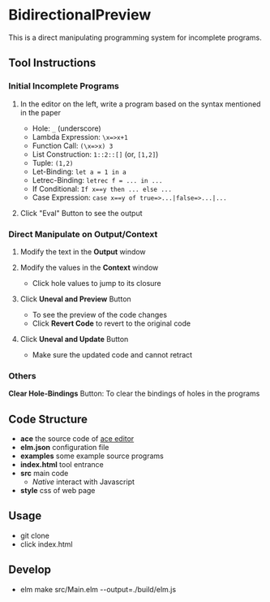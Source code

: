 # BidirectionalPreview
This is a direct manipulating programming system for incomplete programs.

## Tool Instructions
### Initial Incomplete Programs
1. In the editor on the left, write a program based on the syntax mentioned in the paper

   - Hole: `_` (underscore)
   - Lambda Expression: `\x=>x+1`
   - Function Call: `(\x=>x) 3`
   - List Construction: `1::2::[]` (or, `[1,2]`)
   - Tuple: `(1,2)`
   - Let-Binding: `let a = 1 in a`
   - Letrec-Binding: `letrec f = ... in ...`
   - If Conditional: `If x==y then ... else ...`
   - Case Expression: `case x==y of true=>...|false=>...|...`
2. Click "Eval" Button to see the output

### Direct Manipulate on Output/Context
1. Modify the text in the **Output** window
2. Modify the values in the **Context** window

    - Click hole values to jump to its closure
3. Click **Uneval and Preview** Button
    - To see the preview of the code changes
    - Click **Revert Code** to revert to the original code
4. Click **Uneval and Update** Button
    - Make sure the updated code and cannot retract

### Others
**Clear Hole-Bindings** Button: To clear the bindings of holes in the programs
 
## Code Structure
- **ace** the source code of [ace editor](https://ace.c9.io/)
- **elm.json** configuration file
- **examples** some example source programs
- **index.html** tool entrance
- **src** main code
  - *Native* interact with Javascript
- **style** css of web page

## Usage
- git clone
- click index.html

## Develop
- elm make src/Main.elm --output=./build/elm.js
